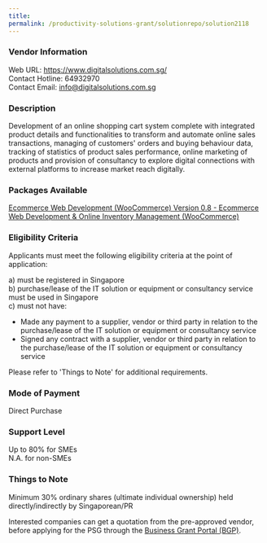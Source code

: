 ```yaml
---
title: 
permalink: /productivity-solutions-grant/solutionrepo/solution2118
---
```


### Vendor Information
Web URL: https://www.digitalsolutions.com.sg/ <br>Contact Hotline: 64932970 <br>Contact Email: info@digitalsolutions.com.sg<br>

### Description

Development of an online shopping cart system complete with integrated product details and functionalities to transform and automate online sales transactions, managing of customers' orders and buying behaviour data, tracking of statistics of product sales performance, online marketing of products and provision of consultancy to explore digital connections with external platforms to increase market reach digitally.

### Packages Available

<a href='https://www.gobusiness.gov.sg/images/psg/W.L.P_20200806_Desensitised_Annex_3.pdf' target='_blank'>Ecommerce Web Development (WooCommerce) Version 0.8 - Ecommerce Web Development & Online Inventory Management (WooCommerce)</a>

### Eligibility Criteria

Applicants must meet the following eligibility criteria at the point of application:

a) must be registered in Singapore <br>
b) purchase/lease of the IT solution or equipment or consultancy service must be used in Singapore <br>
c) must not have:
- Made any payment to a supplier, vendor or third party in relation to the purchase/lease of the IT solution or equipment or consultancy service
- Signed any contract with a supplier, vendor or third party in relation to the purchase/lease of the IT solution or equipment or consultancy service

Please refer to 'Things to Note' for additional requirements.

### Mode of Payment
Direct Purchase

### Support Level
Up to 80% for SMEs <br>
N.A. for non-SMEs

### Things to Note
Minimum 30% ordinary shares (ultimate individual ownership) held directly/indirectly by Singaporean/PR

Interested companies can get a quotation from the pre-approved vendor, before applying for the PSG through the <a target='_blank' href='https://www.businessgrants.gov.sg/'>Business Grant Portal (BGP)</a>.
